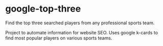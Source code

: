 # google-top-three
Find the top three searched players from any professional sports team.

Project to automate information for website SEO. Uses google k-cards to find most popular players on various sports teams.
